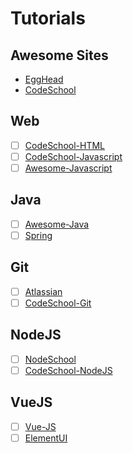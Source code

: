 # Tutorials

## Awesome Sites
- [EggHead](https://egghead.io/)
- [CodeSchool](https://www.codeschool.com/)

## Web
- [ ] [CodeSchool-HTML](https://www.codeschool.com/learn/html-css)
- [ ] [CodeSchool-Javascript](https://www.codeschool.com/learn/javascript)
- [ ] [Awesome-Javascript](https://github.com/sorrycc/awesome-javascript)

## Java
- [ ] [Awesome-Java](https://github.com/akullpp/awesome-java)
- [ ] [Spring](https://spring.io/)

## Git
- [ ] [Atlassian](https://www.atlassian.com/git/tutorials)
- [ ] [CodeSchool-Git](https://www.codeschool.com/learn/git)

## NodeJS
- [ ] [NodeSchool](https://nodeschool.io/)
- [ ] [CodeSchool-NodeJS](https://www.codeschool.com/courses/real-time-web-with-node-js)

## VueJS
- [ ] [Vue-JS](https://vuejs.org/v2/guide/)
- [ ] [ElementUI](http://element.eleme.io/#/zh-CN)
